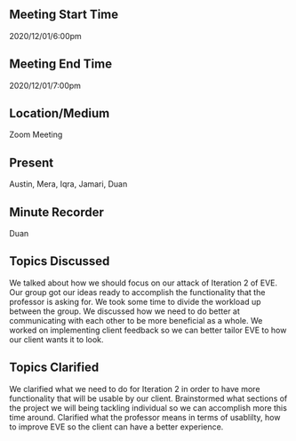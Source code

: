## Meeting Start Time
 
2020/12/01/6:00pm
 
## Meeting End Time
 
2020/12/01/7:00pm
 
## Location/Medium
 
Zoom Meeting
 
## Present
 
Austin, Mera, Iqra, Jamari, Duan
 
## Minute Recorder
Duan

## Topics Discussed
We talked about how we should focus on our attack of Iteration 2 of EVE.
Our group got our ideas ready to accomplish the functionality that the professor is asking for. We took some time to divide the workload up between the group.
We discussed how we need to do better at communicating with each other to be more beneficial as a whole.
We worked on implementing client feedback so we can better tailor EVE to how our client wants it to look.
 
## Topics Clarified
We clarified what we need to do for Iteration 2 in order to have more functionality that will be usable by our client.
Brainstormed what sections of the project we will being tackling individual so we can accomplish more this time around.
Clarified what the professor means in terms of usablilty, how to improve EVE so the client can have a better experience.
